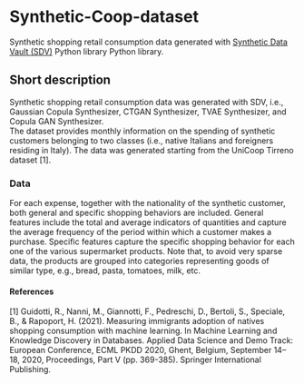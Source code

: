 # Synthetic-Coop-dataset
Synthetic shopping retail consumption data generated with [Synthetic Data Vault (SDV)](https://docs.sdv.dev/sdv/) Python library Python library.

## Short description
Synthetic shopping retail consumption data was generated with SDV, i.e.,  Gaussian Copula Synthesizer, CTGAN Synthesizer, TVAE Synthesizer, and Copula GAN Synthesizer.  
The dataset provides monthly information on the spending of synthetic customers belonging to two classes (i.e., native Italians and foreigners residing in Italy). The data was generated starting from the UniCoop Tirreno dataset [1]. 

### Data
For each expense, together with the nationality of the synthetic customer, both general and specific shopping behaviors are included.
General features include the total and average indicators of quantities and capture the average frequency of the period within which a customer makes a purchase. 
Specific features capture the specific shopping behavior for each one of the various supermarket products. Note that, to avoid very sparse data, the products are grouped into categories representing goods of similar type, e.g., bread, pasta, tomatoes, milk, etc.

#### References
[1] Guidotti, R., Nanni, M., Giannotti, F., Pedreschi, D., Bertoli, S., Speciale, B., & Rapoport, H. (2021). Measuring immigrants adoption of natives shopping consumption with machine learning. In Machine Learning and Knowledge Discovery in Databases. Applied Data Science and Demo Track: European Conference, ECML PKDD 2020, Ghent, Belgium, September 14–18, 2020, Proceedings, Part V (pp. 369-385). Springer International Publishing.
